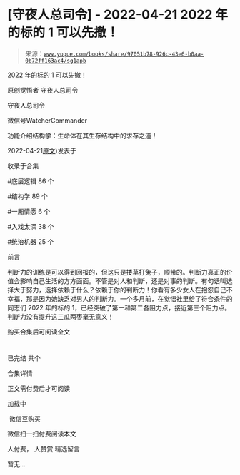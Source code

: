 # [守夜人总司令] - 2022-04-21 2022 年的标的 1 可以先撤！

> 来源：[`www.yuque.com/books/share/97051b78-926c-43e6-b0aa-0b72ff163ac4/sg1apb`](https://www.yuque.com/books/share/97051b78-926c-43e6-b0aa-0b72ff163ac4/sg1apb)



2022 年的标的 1 可以先撤！ 

原创觉悟者 守夜人总司令 

守夜人总司令 

微信号WatcherCommander 

功能介绍结构学：生命体在其生存结构中的求存之道！ 

2022-04-21[原文](https://mp.weixin.qq.com/s?__biz=MzAxNDk1NjI2Mw==&mid=2247488307&idx=1&sn=53e8829e2dee94d286e18bd6ee007c50&chksm=9b8a30bbacfdb9ada1b207e0e256b291b5e39bda02967f32247cac4ff11654ed8f85721d3b6a#rd))发表于 

收录于合集 

#底层逻辑 86 个 

#结构学 89 个 

#一厢情愿 6 个 

#入戏太深 38 个 

#统治机器 25 个 

前言 

判断力的训练是可以得到回报的，但这只是搂草打兔子，顺带的。判断力真正的价值会影响自己生活的方方面面。不管是对人和判断，还是对事的判断。有句话叫选择大于努力，选择依赖于什么？依赖于你的判断力！你看有多少女人在抱怨自己不幸福，那是因为她缺乏对男人的判断力。一个多月前，在觉悟社里给了符合条件的同志们 2022 年的标的 1，已经突破了第一和第二各阻力点，接近第三个阻力点。判断力没有提升这三瓜两枣毫无意义！ 

购买合集后可阅读全文 

# 

已完结 共个 

合集详情 

正文需付费后才可阅读 

加载中 

 微信豆购买 

微信扫一扫付费阅读本文 

人付费， 人赞赏 <ne-h3 id="mneDP" data-lake-id="mneDP"><ne-heading-ext><ne-heading-anchor></ne-heading-anchor><ne-heading-fold></ne-heading-fold></ne-heading-ext><ne-heading-content>精选留言</ne-heading-content></ne-h3> 

暂无...